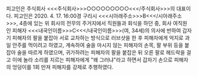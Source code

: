 피고인은 주식회사 <<<주식회사>>>○○○○○○○○○<<</주식회사>>>의 대표이다.
피고인은 2020. 4. 17. 16:00경 구리시 <<<시아래주소>>>B<<</시아래주소>>>, 4층에 있는 위 회사의 전무의 주거지에서 직원들과 회식을 하던 중, 회사 여직원인 피해자 <<<내국인이름>>>C<<</내국인이름>>>(여, 34세)의 의사에 반하여 갑자기 피해자의 팔을 붙잡아 서로 교차하는 방식으로 러브샷을 한 후 피해자에게 억지로 과일 안주를 먹이려고 하였고, 계속하여 술을 마시지 않는 피해자의 손목, 팔 부위 등을 붙잡아 술을 따르게 하였으며, 귀가하려는 피해자의 팔을 붙잡은 뒤 오른 팔로 헤드락을 걸고 이에 놀라 소리를 지르는 피해자에게 "왜 그러냐"라고 하면서 갑자기 손으로 피해자의 엉덩이를 1회 만져 피해자를 강제로 추행하였다.